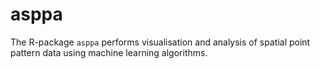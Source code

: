 # asppa
The R-package `asppa` performs visualisation and analysis of spatial point pattern data using machine learning algorithms.
